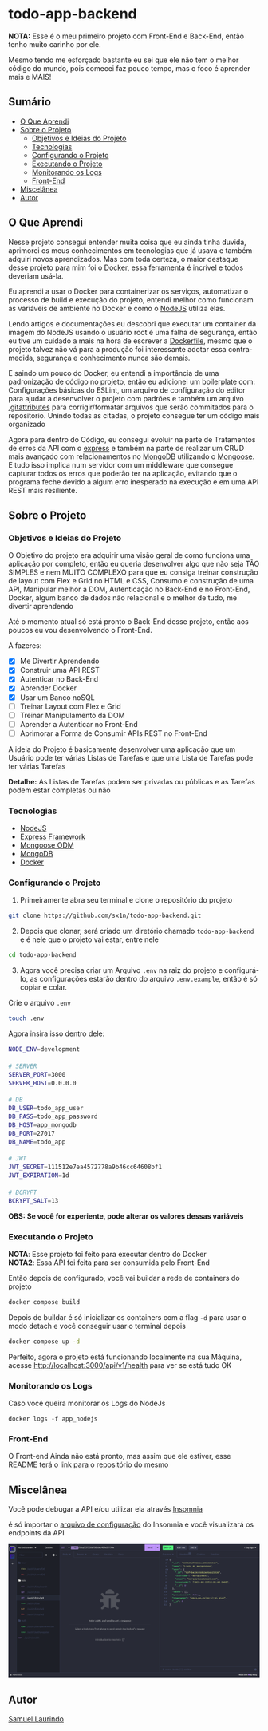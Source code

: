 # todo-app-backend

**NOTA:** Esse é o meu primeiro projeto com Front-End e Back-End, então tenho muito carinho por ele.  

Mesmo tendo me esforçado bastante eu sei que ele não tem o melhor código do mundo, pois comecei faz pouco tempo, mas o foco é aprender mais e MAIS!

## Sumário

* [O Que Aprendi](#o-que-aprendi)
* [Sobre o Projeto](#sobre-o-projeto)
  * [Objetivos e Ideias do Projeto](#objetivos-e-ideias-do-projeto)
  * [Tecnologias](#tecnologias)
  * [Configurando o Projeto](#configurando-o-projeto)
  * [Executando o Projeto](#executando-o-projeto)
  * [Monitorando os Logs](#monitorando-os-logs)
  * [Front-End](#front-end)
* [Miscelânea](#miscelania)
* [Autor](#autor)

## O Que Aprendi

Nesse projeto consegui entender muita coisa que eu ainda tinha duvida, aprimorei os meus
conhecimentos em tecnologias que já usava e também adquiri novos aprendizados.
Mas com toda certeza, o maior destaque desse projeto para mim foi o [Docker](https://www.docker.com), essa ferramenta é incrível e todos deveriam usá-la.

Eu aprendi a usar o Docker para containerizar os serviços, automatizar o processo de build e execução do projeto, entendi melhor como funcionam as variáveis de ambiente no Docker e como o [NodeJS](https://nodejs.org) utiliza elas.

Lendo artigos e documentações eu descobri que executar um container da imagem do NodeJS usando o usuário root é uma falha de segurança, então eu tive um cuidado a mais na hora de escrever a [Dockerfile](https://github.com/sx1n/todo-app-backend/blob/main/Dockerfile), mesmo que o projeto talvez não vá para a produção foi interessante adotar essa contra-medida, segurança e conhecimento nunca são demais.

E saindo um pouco do Docker, eu entendi a importância de uma padronização de código no projeto, então eu adicionei um boilerplate com: Configurações básicas do ESLint, um arquivo de configuração do editor para ajudar a desenvolver o projeto com padrões e também um arquivo [.gitattributes](https://github.com/sx1n/todo-app-backend/blob/main/.gitattributes) para corrigir/formatar arquivos que serão commitados para o repositorio. Unindo todas as citadas, o projeto consegue ter um código mais organizado

Agora para dentro do Código, eu consegui evoluir na parte de Tratamentos de erros da API com o [express](https://expressjs.com) e também na parte de realizar um CRUD mais avançado com relacionamentos no [MongoDB](https://www.mongodb.com) utilizando o [Mongoose](https://mongoosejs.com). E tudo isso implica num servidor com um middleware que consegue capturar todos os erros que poderão ter na aplicação, evitando que o programa feche devido a algum erro inesperado na execução
e em uma API REST mais resiliente.

## Sobre o Projeto

### Objetivos e Ideias do Projeto

O Objetivo do projeto era adquirir uma visão geral de como funciona uma aplicação por completo, então eu queria desenvolver algo que não seja TÃO SIMPLES e nem MUITO COMPLEXO para que eu consiga treinar construção de layout com Flex e Grid no HTML e CSS, Consumo e construção de uma API, Manipular melhor a DOM, Autenticação no Back-End e no Front-End, Docker, algum banco de dados não relacional e o melhor de tudo, me divertir aprendendo

Até o momento atual só está pronto o Back-End desse projeto, então aos poucos eu vou desenvolvendo o Front-End.

A fazeres:

* [x] Me Divertir Aprendendo
* [x] Construir uma API REST
* [x] Autenticar no Back-End
* [x] Aprender Docker
* [x] Usar um Banco noSQL
* [ ] Treinar Layout com Flex e Grid
* [ ] Treinar Manipulamento da DOM
* [ ] Aprender a Autenticar no Front-End
* [ ] Aprimorar a Forma de Consumir APIs REST no Front-End

A ideia do Projeto é basicamente desenvolver uma aplicação que um Usuário pode ter várias Listas de Tarefas e que uma Lista de Tarefas pode ter várias Tarefas

**Detalhe:** As Listas de Tarefas podem ser privadas ou públicas e as Tarefas podem estar completas ou não

### Tecnologias

* [NodeJS](https://nodejs.org)
* [Express Framework](https://expressjs.com/)
* [Mongoose ODM](https://mongoosejs.com)
* [MongoDB](https://www.mongodb.com)
* [Docker](https://www.docker.com)

### Configurando o Projeto

1. Primeiramente abra seu terminal e clone o repositório do projeto  

```bash
git clone https://github.com/sx1n/todo-app-backend.git
```  

2. Depois que clonar, será criado um diretório chamado `todo-app-backend` e é nele que o projeto vai estar, entre nele  

```bash
cd todo-app-backend
```  
  
3. Agora você precisa criar um Arquivo `.env` na raiz do projeto e configurá-lo, as configurações estarão dentro do arquivo `.env.example`, então é só copiar e colar.  

Crie o arquivo `.env`

```bash
touch .env
```

Agora insira isso dentro dele:

```bash
NODE_ENV=development

# SERVER
SERVER_PORT=3000
SERVER_HOST=0.0.0.0

# DB
DB_USER=todo_app_user
DB_PASS=todo_app_password
DB_HOST=app_mongodb
DB_PORT=27017
DB_NAME=todo_app

# JWT
JWT_SECRET=111512e7ea4572778a9b46cc64608bf1
JWT_EXPIRATION=1d

# BCRYPT
BCRYPT_SALT=13
```  

**OBS: Se você for experiente, pode alterar os valores dessas variáveis**  
  
### Executando o Projeto

**NOTA**: Esse projeto foi feito para executar dentro do Docker  
**NOTA2**: Essa API foi feita para ser consumida pelo Front-End

Então depois de configurado, você vai buildar a rede de containers do projeto  

```bash
docker compose build
```  
  
Depois de buildar é só inicializar os containers com a flag `-d` para usar o modo detach e você conseguir usar o terminal depois  

```bash
docker compose up -d
```
  
Perfeito, agora o projeto está funcionando localmente na sua Máquina, acesse <http://localhost:3000/api/v1/health> para ver se está tudo OK  

### Monitorando os Logs

Caso você queira monitorar os Logs do NodeJs

```docker
docker logs -f app_nodejs
```
  
### Front-End

O Front-end Ainda não está pronto, mas assim que ele estiver, esse README terá o link para o repositório do mesmo

## Miscelânea

Você pode debugar a API e/ou utilizar ela através [Insomnia](https://insomnia.rest/)

é só importar o [arquivo de configuração](https://github.com/sx1n/todo-app-backend/blob/main/Insomnia_2023-02-23.yaml) do Insomnia e você visualizará os endpoints da API

![image](./images/insomnia.png)

## Autor

[Samuel Laurindo](https://github.com/sx1n/)
